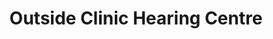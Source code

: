 ---
title: "Outside Clinic Hearing Centre"
url: /frimley/outside-clinic-hearing-centre/
shop: hearing aids
---